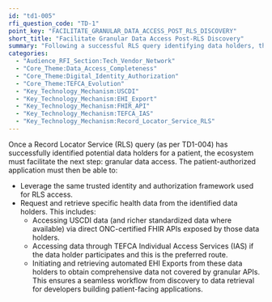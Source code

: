 ```yaml
---
id: "td1-005"
rfi_question_code: "TD-1"
point_key: "FACILITATE_GRANULAR_DATA_ACCESS_POST_RLS_DISCOVERY"
short_title: "Facilitate Granular Data Access Post-RLS Discovery"
summary: "Following a successful RLS query identifying data holders, the patient-authorized application must then be able to leverage the same trusted identity and authorization framework to request and retrieve specific health data. This includes USCDI (and richer data where available) via direct FHIR APIs from identified data holders, or through TEFCA IAS, and the ability to initiate and retrieve automated EHI Exports."
categories:
  - "Audience_RFI_Section:Tech_Vendor_Network"
  - "Core_Theme:Data_Access_Completeness"
  - "Core_Theme:Digital_Identity_Authorization"
  - "Core_Theme:TEFCA_Evolution"
  - "Key_Technology_Mechanism:USCDI"
  - "Key_Technology_Mechanism:EHI_Export"
  - "Key_Technology_Mechanism:FHIR_API"
  - "Key_Technology_Mechanism:TEFCA_IAS"
  - "Key_Technology_Mechanism:Record_Locator_Service_RLS"
---
```

Once a Record Locator Service (RLS) query (as per TD1-004) has successfully identified potential data holders for a patient, the ecosystem must facilitate the next step: granular data access. The patient-authorized application must then be able to:
*   Leverage the same trusted identity and authorization framework used for RLS access.
*   Request and retrieve specific health data from the identified data holders. This includes:
    *   Accessing USCDI data (and richer standardized data where available) via direct ONC-certified FHIR APIs exposed by those data holders.
    *   Accessing data through TEFCA Individual Access Services (IAS) if the data holder participates and this is the preferred route.
    *   Initiating and retrieving automated EHI Exports from these data holders to obtain comprehensive data not covered by granular APIs.
This ensures a seamless workflow from discovery to data retrieval for developers building patient-facing applications.
